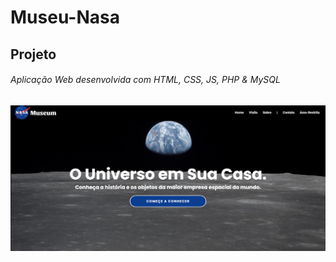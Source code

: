 # Museu-Nasa
## Projeto 
###### Aplicação Web desenvolvida com HTML, CSS, JS, PHP & MySQL
![alt text](https://github.com/Gustavo-Antonio/Museu-Nasa/blob/main/1.png?raw=true)
